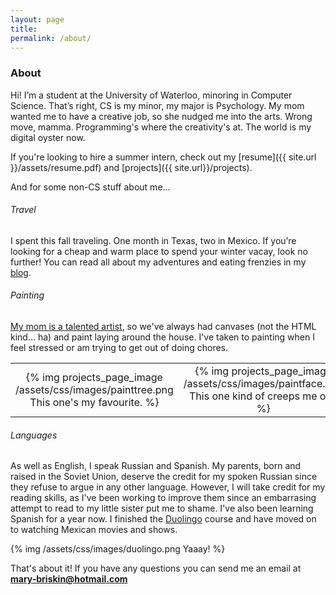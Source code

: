 ```yaml
---
layout: page
title:
permalink: /about/
---
```


### About

Hi! I’m a student at the University of Waterloo, minoring in Computer Science. That’s right, CS is my minor, my major is Psychology. My mom wanted me to have a creative job, so she nudged me into the arts. Wrong move, mamma. Programming's where the creativity's at. The world is my digital oyster now. 

If you're looking to hire a summer intern, check out my [resume]({{ site.url }}/assets/resume.pdf) and [projects]({{ site.url}}/projects).

And for some non-CS stuff about me...

###### Travel
I spent this fall traveling. One month in Texas, two in Mexico. If you’re looking for a cheap and warm place to spend your winter vacay, look no further! You can read all about my adventures and eating frenzies in my [blog](http://marytal.com). 

###### Painting
[My mom is a talented artist](http://felicity-art.com), so we've always had canvases (not the HTML kind… ha) and paint laying around the house. I've taken to painting when I feel stressed or am trying to get out of doing chores.

<table border="0" style="width:100%">
  <tr>
  </tr>
  <tr>
    <td align="center" style="none">
      {% img projects_page_image /assets/css/images/painttree.png This one's my favourite. %}
    </td>
    <td align="center">
      {% img projects_page_image /assets/css/images/paintface.png This one kind of creeps me out. %}
    </td>
  </tr>
  <tr>
  </tr>
</table>

###### Languages

As well as English, I speak Russian and Spanish. My parents, born and raised in the Soviet Union, deserve the credit for my spoken Russian since they refuse to argue in any other language. However, I will take credit for my reading skills, as I've been working to improve them since an embarrasing attempt to read to my little sister put me to shame. I've also been learning Spanish for a year now. I finished the [Duolingo](https://www.duolingo.com/Marytal) course and have moved on to watching Mexican movies and shows. 

{% img /assets/css/images/duolingo.png Yaaay! %}

That's about it! If you have any questions you can send me an email at <b>mary-briskin@hotmail.com</b>
